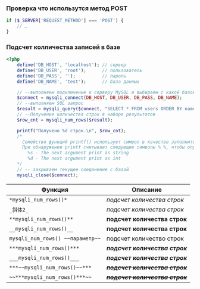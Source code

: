 
### Проверка что использутся метод POST
```php
if ($_SERVER['REQUEST_METHOD'] === 'POST') {
    // …
}
```

### Подсчет колличества записей в базе
```php
<?php
    define('DB_HOST', 'localhost'); // сервер
    define('DB_USER', 'root');      // пользователь
    define('DB_PASS', '');          // пароль
    define('DB_NAME', 'test');      // база данных

    // --выполняем подключение к серверу MySQL и выбираем с какой базой будем работать
    $connect = mysqli_connect(DB_HOST, DB_USER, DB_PASS, DB_NAME);
    // --выполняем SQL запрос
    $result = mysqli_query($connect, "SELECT * FROM users ORDER BY name");
    // --Получение количества строк в наборе результатов
    $row_cnt = mysqli_num_rows($result);

    printf("Получено %d строк.\n", $row_cnt);
    /*
      Семейство функций printf() использует символ в качестве заполнителя.
      При обнаружении printf считывает следующие символы % %, чтобы определить что делать:
        %s - The next argument print as string
        %d - The next argument print as int
    */
    // -- закрываем текущее соединение с базой
    mysqli_close($connect);
```

|Функция|Описание|
|----|-----|
|`*mysqli_num_rows()*`|*подсчет количества строк*|
|`_斜体2_`| _подсчет количества строк_|
|`**mysqli_num_rows()**`|**подсчет количества строк**|
|`__mysqli_num_rows()__`|__подсчет количества строк__|
|`mysqli_num_rows() ~~параметр~~`|подсчет количество строк|
|`***mysqli_num_rows()***`|***подсчет количества строк***|
|`___mysqli_num_rows()___`|___подсчет количества строк___|
|`***~~mysqli_num_rows()~~***`|***~~подсчет количества строк~~***|
|`~~***mysqli_num_rows()***~~`|~~***подсчет количества строк***~~|
